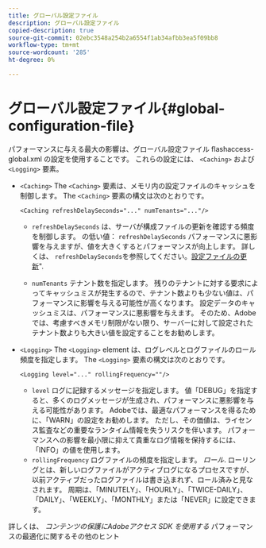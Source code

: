 ```yaml
---
title: グローバル設定ファイル
description: グローバル設定ファイル
copied-description: true
source-git-commit: 02ebc3548a254b2a6554f1ab34afbb3ea5f09bb8
workflow-type: tm+mt
source-wordcount: '285'
ht-degree: 0%

---
```


# グローバル設定ファイル{#global-configuration-file}

パフォーマンスに与える最大の影響は、グローバル設定ファイル flashaccess-global.xml の設定を使用することです。 これらの設定には、 `<Caching>` および `<Logging>` 要素。

* `<Caching>` The `<Caching>` 要素は、メモリ内の設定ファイルのキャッシュを制御します。 The `<Caching>` 要素の構文は次のとおりです。

  ```
  <Caching refreshDelaySeconds="..." numTenants="..."/>
  ```

   * `refreshDelaySeconds` は、サーバが構成ファイルの更新を確認する頻度を制御します。 の低い値： `refreshDelaySeconds` パフォーマンスに悪影響を与えますが、値を大きくするとパフォーマンスが向上します。 詳しくは、 `refreshDelaySeconds`を参照してください。[設定ファイルの更新](../../aaxs-protected-streaming/updating-configuration-files/updating-configuration-files-overview.md)&quot;.

   * `numTenants` テナント数を指定します。 残りのテナントに対する要求によってキャッシュミスが発生するので、テナント数よりも少ない値は、パフォーマンスに影響を与える可能性が高くなります。 設定データのキャッシュミスは、パフォーマンスに悪影響を与えます。 そのため、Adobeでは、考慮すべきメモリ制限がない限り、サーバーに対して設定されたテナント数よりも大きい値を設定することをお勧めします。

* `<Logging>` The `<Logging>` element は、ログレベルとログファイルのロール頻度を指定します。 The `<Logging>` 要素の構文は次のとおりです。

  ```
  <Logging level="..." rollingFrequency=""/>
  ```

   * `level` ログに記録するメッセージを指定します。 値「DEBUG」を指定すると、多くのログメッセージが生成され、パフォーマンスに悪影響を与える可能性があります。 Adobeでは、最適なパフォーマンスを得るために、「WARN」の設定をお勧めします。 ただし、その価値は、ライセンス監査などの重要なランタイム情報を失うリスクを伴います。 パフォーマンスへの影響を最小限に抑えて貴重なログ情報を保持するには、「INFO」の値を使用します。
   * `rollingFrequency` ログファイルの頻度を指定します。 *ロール*. ローリングとは、新しいログファイルがアクティブログになるプロセスですが、以前アクティブだったログファイルは書き込まれず、ロール済みと見なされます。 周期は、「MINUTELY」、「HOURLY」、「TWICE-DAILY」、「DAILY」、「WEEKLY」、「MONTHLY」または「NEVER」に設定できます。

詳しくは、 *コンテンツの保護にAdobeアクセス SDK を使用する* パフォーマンスの最適化に関するその他のヒント

